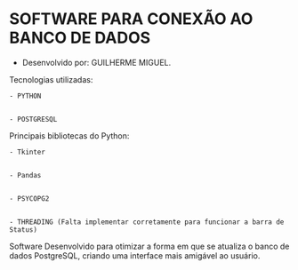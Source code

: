 # SOFTWARE PARA CONEXÃO AO BANCO DE DADOS

- Desenvolvido por: GUILHERME MIGUEL.


Tecnologias utilizadas:


    - PYTHON

    
    - POSTGRESQL

    

Principais bibliotecas do Python:


    - Tkinter

    
    - Pandas

    
    - PSYCOPG2

    
    - THREADING (Falta implementar corretamente para funcionar a barra de Status)

    

Software Desenvolvido para otimizar a forma em que se atualiza o banco de dados PostgreSQL, criando uma interface mais amigável ao usuário. 
